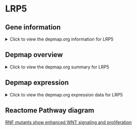 <h1>LRP5</h1>

<h2>Gene information</h2>
<details>
  <summary>Click to view the depmap.org information for LRP5</summary>
  <iframe src="https://depmap.org/portal/gene/LRP5?tab=about" style="border:none;width:100%;height:800px"></iframe>
</details>

<h2>Depmap overview</h2>
<details>
  <summary>Click to view the depmap.org summary for LRP5</summary>
  <iframe src="https://depmap.org/portal/gene/LRP5?tab=overview" style="border:none;width:100%;height:800px"></iframe>
</details>

<h2>Depmap expression</h2>
<details>
  <summary>Click to view the depmap.org expression data for LRP5</summary>
  <iframe src="https://depmap.org/portal/gene/LRP5?tab=characterization" style="border:none;width:100%;height:800px"></iframe>
</details>



<h2>Reactome Pathway diagram</h2>
<a href="https://reactome.org/PathwayBrowser/#/R-HSA-5340588" target="_BLANK">RNF mutants show enhanced WNT signaling and proliferation</a>



